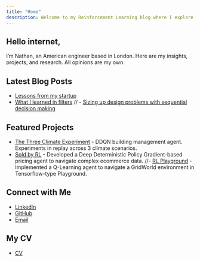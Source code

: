 ```yaml
---
title: "Home"
description: Welcome to my Reinforcement Learning blog where I explore RL concepts, projects, and insights to connect with top RL labs in London.
---
```


## Hello internet,

I’m Nathan, an American engineer based in London. Here are my insights, projects, and research. All opinions are my own.

## Latest Blog Posts
- [Lessons from my startup](blog/cofounder-story)
- [What I learned in filters](blog/what-I-learned-in-filters)
// - [Sizing up design problems with sequential decision making](blog/what-I-learned-in-filters)

## Featured Projects
- [The Three Climate Experiment](projects/three_climate_experiment) - DDQN building management agent. Experiments in replay across 3 climate scenarios.
- [Sold by RL](projects/sold-by-RL) - Developed a Deep Deterministic Policy Gradient-based pricing agent to navigate complex ecommerce data.
//- [RL Playground](projects/gridworld) - Implemented a Q-Learning agent to navigate a GridWorld environment in Tensorflow-type Playground.

## Connect with Me

- [LinkedIn](https://www.linkedin.com/in/natemcarey/)
- [GitHub](https://github.com/itsnemoooo)
- [Email](mailto:natemcarey@gmail.com)

## My CV
- [CV](assets/NCarey.pdf)